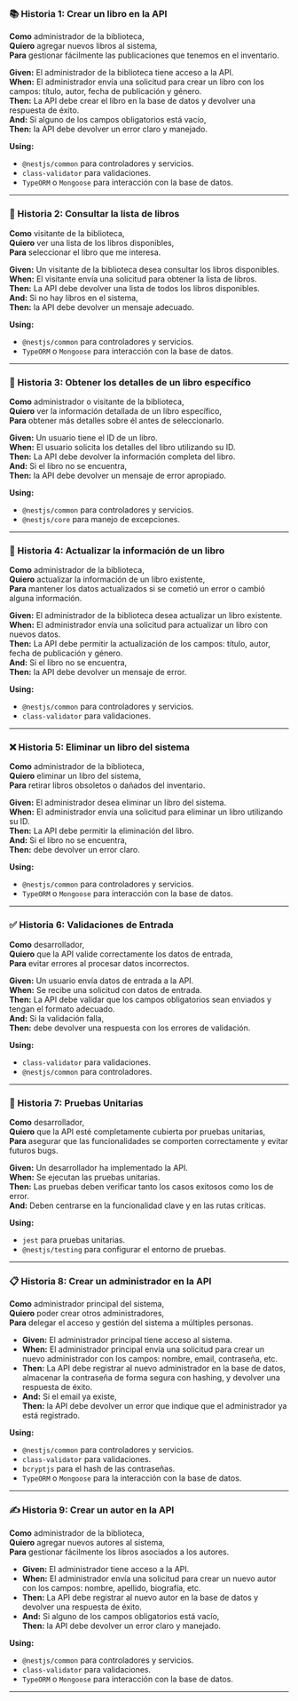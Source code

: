 ### 📚 Historia 1: Crear un libro en la API
**Como** administrador de la biblioteca,  
**Quiero** agregar nuevos libros al sistema,  
**Para** gestionar fácilmente las publicaciones que tenemos en el inventario.

**Given:** El administrador de la biblioteca tiene acceso a la API.  
**When:** El administrador envía una solicitud para crear un libro con los campos: título, autor, fecha de publicación y género.  
**Then:** La API debe crear el libro en la base de datos y devolver una respuesta de éxito.  
**And:** Si alguno de los campos obligatorios está vacío,  
**Then:** la API debe devolver un error claro y manejado.

**Using:** 
- `@nestjs/common` para controladores y servicios.
- `class-validator` para validaciones.
- `TypeORM` o `Mongoose` para interacción con la base de datos.

---

### 📖 Historia 2: Consultar la lista de libros
**Como** visitante de la biblioteca,  
**Quiero** ver una lista de los libros disponibles,  
**Para** seleccionar el libro que me interesa.

**Given:** Un visitante de la biblioteca desea consultar los libros disponibles.  
**When:** El visitante envía una solicitud para obtener la lista de libros.  
**Then:** La API debe devolver una lista de todos los libros disponibles.  
**And:** Si no hay libros en el sistema,  
**Then:** la API debe devolver un mensaje adecuado.

**Using:** 
- `@nestjs/common` para controladores y servicios.
- `TypeORM` o `Mongoose` para interacción con la base de datos.

---

### 📑 Historia 3: Obtener los detalles de un libro específico
**Como** administrador o visitante de la biblioteca,  
**Quiero** ver la información detallada de un libro específico,  
**Para** obtener más detalles sobre él antes de seleccionarlo.

**Given:** Un usuario tiene el ID de un libro.  
**When:** El usuario solicita los detalles del libro utilizando su ID.  
**Then:** La API debe devolver la información completa del libro.  
**And:** Si el libro no se encuentra,  
**Then:** la API debe devolver un mensaje de error apropiado.

**Using:** 
- `@nestjs/common` para controladores y servicios.
- `@nestjs/core` para manejo de excepciones.

---

### 🔄 Historia 4: Actualizar la información de un libro
**Como** administrador de la biblioteca,  
**Quiero** actualizar la información de un libro existente,  
**Para** mantener los datos actualizados si se cometió un error o cambió alguna información.

**Given:** El administrador de la biblioteca desea actualizar un libro existente.  
**When:** El administrador envía una solicitud para actualizar un libro con nuevos datos.  
**Then:** La API debe permitir la actualización de los campos: título, autor, fecha de publicación y género.  
**And:** Si el libro no se encuentra,  
**Then:** la API debe devolver un mensaje de error.

**Using:** 
- `@nestjs/common` para controladores y servicios.
- `class-validator` para validaciones.

---

### ❌ Historia 5: Eliminar un libro del sistema
**Como** administrador de la biblioteca,  
**Quiero** eliminar un libro del sistema,  
**Para** retirar libros obsoletos o dañados del inventario.

**Given:** El administrador desea eliminar un libro del sistema.  
**When:** El administrador envía una solicitud para eliminar un libro utilizando su ID.  
**Then:** La API debe permitir la eliminación del libro.  
**And:** Si el libro no se encuentra,  
**Then:** debe devolver un error claro.

**Using:** 
- `@nestjs/common` para controladores y servicios.
- `TypeORM` o `Mongoose` para interacción con la base de datos.

---

### ✅ Historia 6: Validaciones de Entrada
**Como** desarrollador,  
**Quiero** que la API valide correctamente los datos de entrada,  
**Para** evitar errores al procesar datos incorrectos.

**Given:** Un usuario envía datos de entrada a la API.  
**When:** Se recibe una solicitud con datos de entrada.  
**Then:** La API debe validar que los campos obligatorios sean enviados y tengan el formato adecuado.  
**And:** Si la validación falla,  
**Then:** debe devolver una respuesta con los errores de validación.

**Using:** 
- `class-validator` para validaciones.
- `@nestjs/common` para controladores.

---

### 🧪 Historia 7: Pruebas Unitarias
**Como** desarrollador,  
**Quiero** que la API esté completamente cubierta por pruebas unitarias,  
**Para** asegurar que las funcionalidades se comporten correctamente y evitar futuros bugs.

**Given:** Un desarrollador ha implementado la API.  
**When:** Se ejecutan las pruebas unitarias.  
**Then:** Las pruebas deben verificar tanto los casos exitosos como los de error.  
**And:** Deben centrarse en la funcionalidad clave y en las rutas críticas.

**Using:** 
- `jest` para pruebas unitarias.
- `@nestjs/testing` para configurar el entorno de pruebas.

---

### 📋 Historia 8: Crear un administrador en la API
**Como** administrador principal del sistema,  
**Quiero** poder crear otros administradores,  
**Para** delegar el acceso y gestión del sistema a múltiples personas.

- **Given:** El administrador principal tiene acceso al sistema.
- **When:** El administrador principal envía una solicitud para crear un nuevo administrador con los campos: nombre, email, contraseña, etc.
- **Then:** La API debe registrar al nuevo administrador en la base de datos, almacenar la contraseña de forma segura con hashing, y devolver una respuesta de éxito.
- **And:** Si el email ya existe,  
**Then:** la API debe devolver un error que indique que el administrador ya está registrado.

**Using:**
- `@nestjs/common` para controladores y servicios.
- `class-validator` para validaciones.
- `bcryptjs` para el hash de las contraseñas.
- `TypeORM` o `Mongoose` para la interacción con la base de datos.

---

### ✍️ Historia 9: Crear un autor en la API
**Como** administrador de la biblioteca,  
**Quiero** agregar nuevos autores al sistema,  
**Para** gestionar fácilmente los libros asociados a los autores.

- **Given:** El administrador tiene acceso a la API.
- **When:** El administrador envía una solicitud para crear un nuevo autor con los campos: nombre, apellido, biografía, etc.
- **Then:** La API debe registrar al nuevo autor en la base de datos y devolver una respuesta de éxito.
- **And:** Si alguno de los campos obligatorios está vacío,  
**Then:** la API debe devolver un error claro y manejado.

**Using:**
- `@nestjs/common` para controladores y servicios.
- `class-validator` para validaciones.
- `TypeORM` o `Mongoose` para interacción con la base de datos.

---
